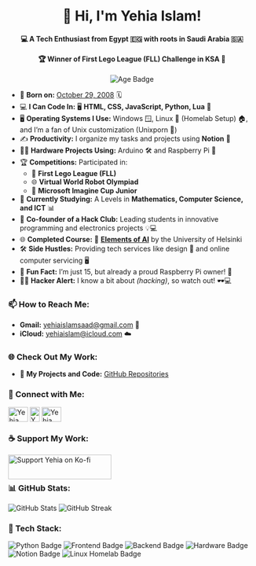 <h1 align="center">👋 Hi, I'm Yehia Islam!</h1>
<h4 align="center">
  💻 A Tech Enthusiast from Egypt 🇪🇬 with roots in Saudi Arabia 🇸🇦 <br><br>
  🏆 Winner of First Lego League (FLL) Challenge in KSA 🤖
</h4>

<p align="center">
  <img src="https://img.shields.io/badge/Age-16-blue" alt="Age Badge">
</p>

- 🎂 **Born on:** [October 29, 2008](https://www.timeanddate.com/date/birthday.html?d1=29&m1=10&y1=2008) 🗓️
- 💻 **I Can Code In:** 🖥️ **HTML, CSS, JavaScript, Python, Lua** 🚀
- 🖥️ **Operating Systems I Use:** Windows 🪟, Linux 🐧 (Homelab Setup) 🏠, and I’m a fan of Unix customization (Unixporn 🌈)
- ✍️ **Productivity:** I organize my tasks and projects using **Notion** 📝
- 🧑‍🔧 **Hardware Projects Using:** Arduino 🛠️ and Raspberry Pi 🍓
- 🏆 **Competitions:** Participated in:
  - 🥇 **First Lego League (FLL)**
  - 🌐 **Virtual World Robot Olympiad**
  - 🌟 **Microsoft Imagine Cup Junior**
- 📖 **Currently Studying:** A Levels in **Mathematics, Computer Science, and ICT** 📊
- 🤝 **Co-founder of a Hack Club:** Leading students in innovative programming and electronics projects 💡💻
- 🌐 **Completed Course:** 🧠 **[Elements of AI](https://www.elementsofai.com/)** by the University of Helsinki
- 🛠️ **Side Hustles:** Providing tech services like design 🎨 and online computer servicing 🖥️
- 🤩 **Fun Fact:** I’m just 15, but already a proud Raspberry Pi owner! 🍓
- 🕵️‍♂️ **Hacker Alert:** I know a bit about *(hacking)*, so watch out! 🕶️💻

### 📫 How to Reach Me:
- **Gmail:** [yehiaislamsaad@gmail.com](mailto:yehiaislamsaad@gmail.com) 📧
- **iCloud:** [yehiaislam@icloud.com](mailto:yehiaislam@icloud.com) ☁️

### 🌐 Check Out My Work:
- 🔗 **My Projects and Code:** [GitHub Repositories](https://github.com/Pilotwar81)

### 💬 Connect with Me:
<p align="left">
  <a href="https://www.facebook.com/yehia.islam.104" target="_blank"><img align="center" src="https://raw.githubusercontent.com/rahuldkjain/github-profile-readme-generator/master/src/images/icons/Social/facebook.svg" alt="Yehia Islam Facebook" height="30" width="40" /></a>
  <a href="https://www.instagram.com/_yehia.islam_/" target="_blank"><img align="center" src="https://raw.githubusercontent.com/rahuldkjain/github-profile-readme-generator/master/src/images/icons/Social/instagram.svg" alt="Yehia Islam Instagram" height="30" width="20" /></a>
  <a href="https://www.linkedin.com/in/yehia-islam-0992521b5/" target="_blank"><img align="center" src="https://img.icons8.com/?size=100&id=13930&format=png&color=000000" alt="Yehia Islam LinkedIn" height="30" width="40" /></a>
</p>

### ☕ Support My Work:
<p>
  <a href="https://ko-fi.com/yehiaislam"><img align="left" src="https://cdn.ko-fi.com/cdn/kofi3.png?v=3" height="50" width="210" alt="Support Yehia on Ko-fi" /></a>
</p>
<br><br>

### 📊 GitHub Stats:
<p align="left">
  <img src="https://github-readme-stats.vercel.app/api?username=Pilotwar81&show_icons=true&theme=radical" alt="GitHub Stats" />
  <img src="https://github-readme-streak-stats.herokuapp.com/?user=Pilotwar81&theme=radical" alt="GitHub Streak" />
</p>

### 🎯 Tech Stack:
<p align="left">
  <img src="https://img.shields.io/badge/Code-Python-blue?logo=python&logoColor=white" alt="Python Badge">
  <img src="https://img.shields.io/badge/Frontend-HTML%20%7C%20CSS%20%7C%20JavaScript-yellow?logo=html5&logoColor=white" alt="Frontend Badge">
  <img src="https://img.shields.io/badge/Backend-Lua%20%7C%20Node.js-green?logo=node.js&logoColor=white" alt="Backend Badge">
  <img src="https://img.shields.io/badge/Hardware-Arduino%20%7C%20Raspberry%20Pi-orange?logo=arduino&logoColor=white" alt="Hardware Badge">
  <img src="https://img.shields.io/badge/Productivity-Notion-black?logo=notion&logoColor=white" alt="Notion Badge">
  <img src="https://img.shields.io/badge/Linux%20Homelab-Setup-green?logo=linux&logoColor=white" alt="Linux Homelab Badge">
</p>
